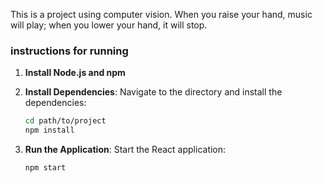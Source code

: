 This is a project using computer vision. When you raise your hand, music will play; when you lower your hand, it will stop.

### instructions for running
1. **Install Node.js and npm**

2. **Install Dependencies**: Navigate to the directory and install the dependencies:

    ```bash
    cd path/to/project
    npm install
    ```

3. **Run the Application**: Start the React application:

    ```bash
    npm start
    ```
